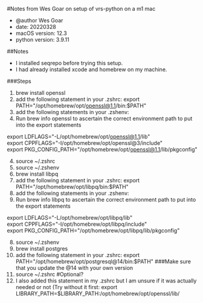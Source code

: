 #Notes from Wes Goar on setup of vrs-python on a m1 mac
- @author Wes Goar
- date: 20220328
- macOS version: 12.3
- python version: 3.9.11

##Notes
- I installed seqrepo before trying this setup.
- I had already installed xcode and homebrew on my machine.

###Steps
1. brew install openssl
2. add the following statement in your .zshrc: export PATH="/opt/homebrew/opt/openssl@1.1/bin:$PATH"
3. add the following statements in your .zshenv:
4. Run brew info openssl to ascertain the correct environment path to put into the export statements

export LDFLAGS="-L/opt/homebrew/opt/openssl@1.1/lib" \
export CPPFLAGS="-I/opt/homebrew/opt/openssl@3/include" \
export PKG_CONFIG_PATH="/opt/homebrew/opt/openssl@1.1/lib/pkgconfig"

4. source ~/.zshrc
5. source ~/.zshenv
6. brew install libpq
7. add the following statement in your .zshrc: export PATH="/opt/homebrew/opt/libpq/bin:$PATH"
8. add the following statements in your .zshenv:
9. Run brew info libpq to ascertain the correct environment path to put into the export statements

export LDFLAGS="-L/opt/homebrew/opt/libpq/lib" \
export CPPFLAGS="-I/opt/homebrew/opt/libpq/include" \
export PKG_CONFIG_PATH="/opt/homebrew/opt/libpq/lib/pkgconfig"

8. source ~/.zshenv
9. brew install postgres
10. add the following statement in your .zshrc: export PATH="/opt/homebrew/opt/postgresql@14/bin:$PATH"
    ###Make sure that you update the @14 with your own version
11. source ~/.zshrc
#Optional?
12. I also added this statement in my .zshrc but I am unsure if it was actually needed or not (Try without it first:
    export LIBRARY_PATH=$LIBRARY_PATH:/opt/homebrew/opt/openssl/lib/



